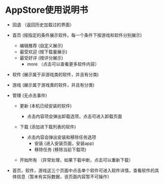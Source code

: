 # AppStore使用说明书
  - 回退    （返回历史加载过的界面）
  
  - 首页   (按指定的条件展示软件。每一个条件下按游戏和软件分别展示)
	- 编辑推荐    (自定义展示)
	- 最受欢迎    (按下载量展示)
	- 最受好评    (按评分展示)
    	- more       （点击可以查看更多软件内容）
  - 软件    (展示属于非游戏类的软件，并且有分类)
  
  - 游戏    (展示属于游戏类的软件，并且有分类)
  
  - 管理    (无点击事件)
    - 更新    (本机已经安装的软件)
      - 点击内容项会弹出卸载选项，点击可进入卸载页面
    - 下载    (添加进下载列表的软件)
      - 点击内容会弹出安装和移除任务选项
        - 安装    (进入安装页面，安装app)
        - 移除任务    (移除当前下载项)
	
    - 开始所有  （异常处理，如果下载中断，点击可以重新下载）
     
  - 首页，软件，游戏这三个页面中点击单个软件可进入软件详情，查看软件的具体信息（暂未有实际数据，该页面内容暂不可操作）
